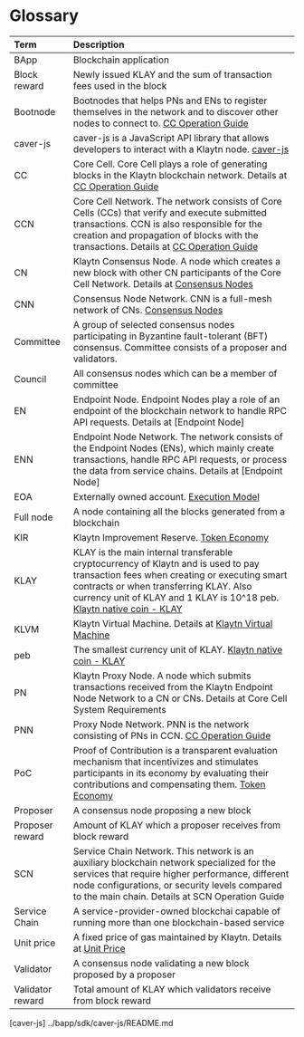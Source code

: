 # Glossary

| Term | Description |
| :--- | :--- |
| BApp | Blockchain application |
| Block reward | Newly issued KLAY and the sum of transaction fees used in the block |
| Bootnode | Bootnodes that helps PNs and ENs to register themselves in the network and to discover other nodes to connect to. [CC Operation Guide] |
| caver-js | caver-js is a JavaScript API library that allows developers to interact with a Klaytn node. [caver-js](../bapp/sdk/caver-js/README.md) |
| CC | Core Cell. Core Cell plays a role of generating blocks in the Klaytn blockchain network. Details at [CC Operation Guide] |
| CCN | Core Cell Network. The network consists of Core Cells \(CCs\) that verify and execute submitted transactions.  CCN is also responsible for the creation and propagation of blocks with the transactions. Details at [CC Operation Guide] |
| CN | Klaytn Consensus Node. A node which creates a new block with other CN participants of the Core Cell Network. Details at [Consensus Nodes] |
| CNN | Consensus Node Network. CNN is a full-mesh network of CNs. [Consensus Nodes] |
| Committee | A group of selected consensus nodes participating in Byzantine fault-tolerant \(BFT\) consensus. Committee consists of a proposer and validators. |
| Council | All consensus nodes which can be a member of committee |
| EN | Endpoint Node. Endpoint Nodes play a role of an endpoint of the blockchain network to handle RPC API requests.  Details at [Endpoint Node] |
| ENN | Endpoint Node Network. The network consists of the Endpoint Nodes \(ENs\), which mainly create transactions, handle RPC API requests, or process the data from service chains. Details at [Endpoint Node] |
| EOA | Externally owned account. [Execution Model](../klaytn/klaytn-design/computation/execution-model.md#account) |
| Full node | A node containing all the blocks generated from a blockchain |
| KIR | Klaytn Improvement Reserve. [Token Economy](../klaytn/klaytn-design/token-economy.md#klaytn-improvement-reserve) |
| KLAY | KLAY is the main internal transferable cryptocurrency of Klaytn and is used to pay transaction fees when creating or executing smart contracts or when transferring KLAY. Also currency unit of KLAY and 1 KLAY is 10^18 peb. [Klaytn native coin - KLAY](../klaytn/klaytn-design/klaytn-native-coin-klay.md) |
| KLVM | Klaytn Virtual Machine. Details at [Klaytn Virtual Machine](../klaytn/klaytn-design/computation/klaytn-virtual-machine.md) |
| peb | The smallest currency unit of KLAY. [Klaytn native coin - KLAY](../klaytn/klaytn-design/klaytn-native-coin-klay.md#units-of-klay) |
| PN | Klaytn Proxy Node. A node which submits transactions received from the Klaytn Endpoint Node Network to a CN or CNs. Details at Core Cell System Requirements |
| PNN | Proxy Node Network. PNN is the network consisting of PNs in CCN. [CC Operation Guide] |
| PoC | Proof of Contribution is a transparent evaluation mechanism that incentivizes and stimulates participants in its economy by evaluating their contributions and compensating them. [Token Economy](../klaytn/klaytn-design/token-economy.md#proof-of-contribution) |
| Proposer | A consensus node proposing a new block |
| Proposer reward | Amount of KLAY which a proposer receives from block reward |
| SCN | Service Chain Network. This network is an auxiliary blockchain network specialized for the services that require higher performance, different node configurations, or security levels compared to the main chain. Details at SCN Operation Guide |
| Service Chain | A service-provider-owned blockchai capable of running more than one blockchain-based service |
| Unit price | A fixed price of gas maintained by Klaytn. Details at [Unit Price](../klaytn/klaytn-design/transaction-fees.md#unit-price) |
| Validator | A consensus node validating a new block proposed by a proposer |
| Validator reward | Total amount of KLAY which validators receive from block reward |


[Consensus Nodes]: ../node/consensus-nodes/README.md
[CC Operation Guide]: ../node/consensus-nodes/README.md
[Core Cell System Requirements]: ../node/consensus-nodes/system-requirements.md
[Endpoint Nodes]: ../node/endpoint-node/README.md
[EN Operation Guide]: ../node/endpoint-node/README.md
[SCN Operation Guide]: ../node/service-chain/README.md
[caver-js] ../bapp/sdk/caver-js/README.md
